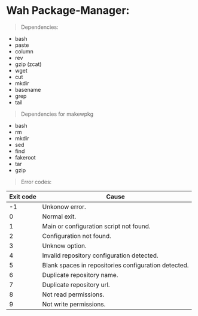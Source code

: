 # Wah Package-Manager:

> Dependencies:
* bash
* paste
* column
* rev
* gzip (zcat)
* wget
* cut
* mkdir
* basename
* grep
* tail

> Dependencies for makewpkg
* bash
* rm
* mkdir
* sed
* find
* fakeroot
* tar
* gzip

> Error codes:

| Exit code	| Cause							|
| ---		| ---							|
| -1		| Unkonow error.					|
| 0		| Normal exit.						|
| 1		| Main or configuration script not found.		|
| 2		| Configuration not found.				|
| 3		| Unknow option.					|
| 4		| Invalid repository configuration detected.		|
| 5		| Blank spaces in repositories configuration detected.	|
| 6		| Duplicate repository name.				|
| 7		| Duplicate repository url.				|
| 8		| Not read permissions.					|
| 9		| Not write permissions.				|
